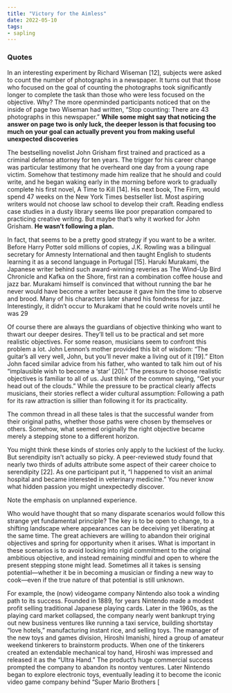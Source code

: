 ```yaml
---
title: "Victory for the Aimless"
date: 2022-05-10
tags:
- sapling
---
```


### Quotes
In an interesting experiment by Richard Wiseman [12], subjects were asked to count the number of photographs in a newspaper. It turns out that those who focused on the goal of counting the photographs took significantly longer to complete the task than those who were less focused on the objective. Why? The more openminded participants noticed that on the inside of page two Wiseman had written, “Stop counting: There are 43 photographs in this newspaper.” **While some might say that noticing the answer on page two is only luck, the deeper lesson is that focusing too much on your goal can actually prevent you from making useful unexpected discoveries**

 The bestselling novelist John Grisham first trained and practiced as a criminal defense attorney for ten years. The trigger for his career change was particular testimony that he overheard one day from a young rape victim. Somehow that testimony made him realize that he should and could write, and he began waking early in the morning before work to gradually complete his first novel, A Time to Kill [14]. His next book, The Firm, would spend 47 weeks on the New York Times bestseller list. Most aspiring writers would not choose law school to develop their craft. Reading endless case studies in a dusty library seems like poor preparation compared to practicing creative writing. But maybe that’s why it worked for John Grisham. **He wasn’t following a plan.**

In fact, that seems to be a pretty good strategy if you want to be a writer. Before Harry Potter sold millions of copies, J.K. Rowling was a bilingual secretary for Amnesty International and then taught English to students learning it as a second language in Portugal [15]. Haruki Murakami, the Japanese writer behind such award-winning reveries as The Wind-Up Bird Chronicle and Kafka on the Shore, first ran a combination coffee house and jazz bar. Murakami himself is convinced that without running the bar he never would have become a writer because it gave him the time to observe and brood. Many of his characters later shared his fondness for jazz. Interestingly, it didn’t occur to Murakami that he could write novels until he was 29

Of course there are always the guardians of objective thinking who want to thwart our deeper desires. They’ll tell us to be practical and set more realistic objectives. For some reason, musicians seem to confront this problem a lot. John Lennon’s mother provided this bit of wisdom: “The guitar’s all very well, John, but you’ll never make a living out of it [19].” Elton John faced similar advice from his father, who wanted to talk him out of his “implausible wish to become a ‘star’ [20].” The pressure to choose realistic objectives is familiar to all of us. Just think of the common saying, “Get your head out of the clouds.” While the pressure to be practical clearly affects musicians, their stories reflect a wider cultural assumption: Following a path for its raw attraction is sillier than following it for its practicality. 

The common thread in all these tales is that the successful wander from their original paths, whether those paths were chosen by themselves or others. Somehow, what seemed originally the right objective became merely a stepping stone to a different horizon.

You might think these kinds of stories only apply to the luckiest of the lucky. But serendipity isn’t actually so picky. A peer-reviewed study found that nearly two thirds of adults attribute some aspect of their career choice to serendipity [22]. As one participant put it, “I happened to visit an animal hospital and became interested in veterinary medicine.” You never know what hidden passion you might unexpectedly discover. 

Note the emphasis on unplanned experience. 

Who would have thought that so many disparate scenarios would follow this strange yet fundamental principle? The key is to be open to change, to a shifting landscape where appearances can be deceiving yet liberating at the same time. The great achievers are willing to abandon their original objectives and spring for opportunity when it arises. What is important in these scenarios is to avoid locking into rigid commitment to the original ambitious objective, and instead remaining mindful and open to where the present stepping stone might lead. Sometimes all it takes is sensing potential—whether it be in becoming a musician or finding a new way to cook—even if the true nature of that potential is still unknown.

For example, the (now) videogame company Nintendo also took a winding path to its success. Founded in 1889, for years Nintendo made a modest profit selling traditional Japanese playing cards. Later in the 1960s, as the playing card market collapsed, the company nearly went bankrupt trying out new business ventures like running a taxi service, building shortstay “love hotels,” manufacturing instant rice, and selling toys. The manager of the new toys and games division, Hiroshi Imanishi, hired a group of amateur weekend tinkerers to brainstorm products. When one of the tinkerers created an extendable mechanical toy hand, Hiroshi was impressed and released it as the “Ultra Hand.” The product’s huge commercial success prompted the company to abandon its nontoy ventures. Later Nintendo began to explore electronic toys, eventually leading it to become the iconic video game company behind “Super Mario Brothers [